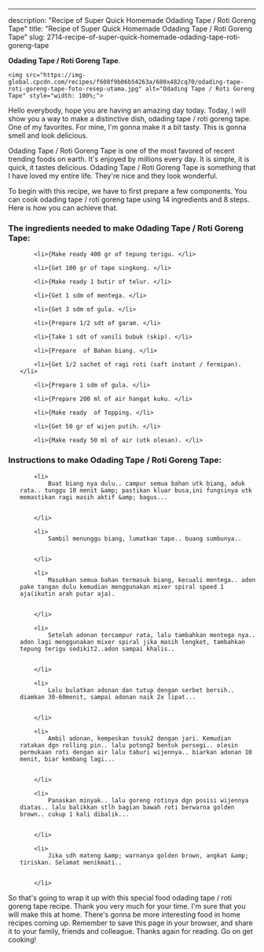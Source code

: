 ---
description: "Recipe of Super Quick Homemade Odading Tape / Roti Goreng Tape"
title: "Recipe of Super Quick Homemade Odading Tape / Roti Goreng Tape"
slug: 2714-recipe-of-super-quick-homemade-odading-tape-roti-goreng-tape

<p>
	<strong>Odading Tape / Roti Goreng Tape</strong>. 
	
</p>
<p>
	
	<img src="https://img-global.cpcdn.com/recipes/f608f9b06b54263a/680x482cq70/odading-tape-roti-goreng-tape-foto-resep-utama.jpg" alt="Odading Tape / Roti Goreng Tape" style="width: 100%;">
	
	
</p>
<p>
	Hello everybody, hope you are having an amazing day today. Today, I will show you a way to make a distinctive dish, odading tape / roti goreng tape. One of my favorites. For mine, I'm gonna make it a bit tasty. This is gonna smell and look delicious.
</p>
	
<p>
	Odading Tape / Roti Goreng Tape is one of the most favored of recent trending foods on earth. It's enjoyed by millions every day. It is simple, it is quick, it tastes delicious. Odading Tape / Roti Goreng Tape is something that I have loved my entire life. They're nice and they look wonderful.
</p>
<p>
	
</p>

<p>
To begin with this recipe, we have to first prepare a few components. You can cook odading tape / roti goreng tape using 14 ingredients and 8 steps. Here is how you can achieve that.
</p>

<h3>The ingredients needed to make Odading Tape / Roti Goreng Tape:</h3>

<ol>
	
		<li>{Make ready 400 gr of tepung terigu. </li>
	
		<li>{Get 100 gr of tape singkong. </li>
	
		<li>{Make ready 1 butir of telur. </li>
	
		<li>{Get 1 sdm of mentega. </li>
	
		<li>{Get 3 sdm of gula. </li>
	
		<li>{Prepare 1/2 sdt of garam. </li>
	
		<li>{Take 1 sdt of vanili bubuk (skip). </li>
	
		<li>{Prepare  of Bahan biang. </li>
	
		<li>{Get 1/2 sachet of ragi roti (saft instant / fermipan). </li>
	
		<li>{Prepare 1 sdm of gula. </li>
	
		<li>{Prepare 200 ml of air hangat kuku. </li>
	
		<li>{Make ready  of Topping. </li>
	
		<li>{Get 50 gr of wijen putih. </li>
	
		<li>{Make ready 50 ml of air (utk olesan). </li>
	
</ol>
<p>
	
</p>

<h3>Instructions to make Odading Tape / Roti Goreng Tape:</h3>

<ol>
	
		<li>
			Buat biang nya dulu.. campur semua bahan utk biang, aduk rata.. tunggu 10 menit &amp; pastikan kluar busa,ini fungsinya utk memastikan ragi masih aktif &amp; bagus...
			
			
		</li>
	
		<li>
			Sambil menunggu biang, lumatkan tape.. buang sumbunya..
			
			
		</li>
	
		<li>
			Masukkan semua bahan termasuk biang, kecuali mentega.. adon pake tangan dulu kemudian menggunakan mixer spiral speed 1 aja(ikutin arah putar aja).
			
			
		</li>
	
		<li>
			Setelah adonan tercampur rata, lalu tambahkan mentega nya.. adon lagi menggunakan mixer spiral jika masih lengket, tambahkan tepung terigu sedikit2..adon sampai khalis..
			
			
		</li>
	
		<li>
			Lalu bulatkan adonan dan tutup dengan serbet bersih.. diamkan 30-60menit, sampai adonan naik 2x lipat...
			
			
		</li>
	
		<li>
			Ambil adonan, kempeskan tusuk2 dengan jari. Kemudian ratakan dgn rolling pin.. lalu potong2 bentuk persegi.. olesin permukaan roti dengan air lalu taburi wijennya.. biarkan adonan 10 menit, biar kembang lagi...
			
			
		</li>
	
		<li>
			Panaskan minyak.. lalu goreng rotinya dgn posisi wijennya diatas.. lalu balikkan stlh bagian bawah roti berwarna golden brown.. cukup 1 kali dibalik...
			
			
		</li>
	
		<li>
			Jika sdh mateng &amp; warnanya golden brown, angkat &amp; tiriskan. Selamat menikmati..
			
			
		</li>
	
</ol>

<p>
	
</p>

<p>
	So that's going to wrap it up with this special food odading tape / roti goreng tape recipe. Thank you very much for your time. I'm sure that you will make this at home. There's gonna be more interesting food in home recipes coming up. Remember to save this page in your browser, and share it to your family, friends and colleague. Thanks again for reading. Go on get cooking!
</p>

